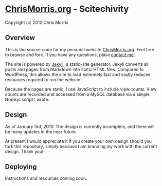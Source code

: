 # [ChrisMorris.org](http://chrismorris.org) - Scitechivity

Copyright (c) 2012 Chris Morris

Overview
--------
This is the source code for my personal website [ChrisMorris.org](http://chrismorris.org). Feel free to browse and fork. If you have any questions, plase [contact me](http://chrismorris.org/contact).

The site is powered by [Jekyll](http://jekyllrb.com/), a static-site generator. Jekyll converts all posts and pages from Markdown into static HTML files. Compared to WordPress, this allows the site to load extremely fast and vastly reduces resources required to run the website.

Because the pages are static, I use JavaScript to include view counts. View counts are recorded and accessed from a MySQL database via a simple Node.js script I wrote.

Design
------
As of January 3rd, 2013: The design is currently incomplete, and there will be many updates in the near future.

At present I would appreciate it if you create your own design should you fork this repository, simply because I am branding my work with the current design. Thank you!

Deploying
---------
Instructions and resources coming soon.
